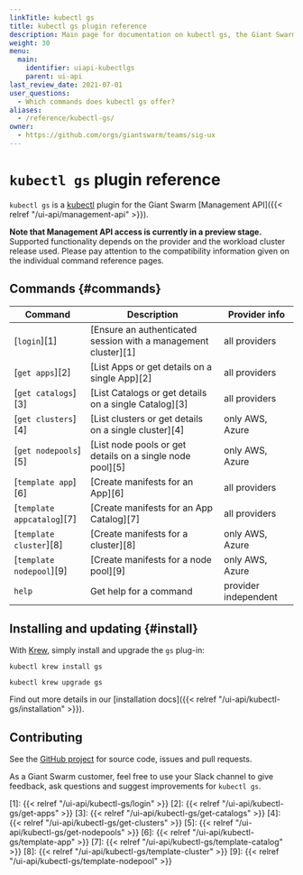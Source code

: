 ```yaml
---
linkTitle: kubectl gs
title: kubectl gs plugin reference
description: Main page for documentation on kubectl gs, the Giant Swarm kubectl plugin, with an overview of all commans, plus information on how to insstall and upgrade.
weight: 30
menu:
  main:
    identifier: uiapi-kubectlgs
    parent: ui-api
last_review_date: 2021-07-01
user_questions:
  - Which commands does kubectl gs offer?
aliases:
  - /reference/kubectl-gs/
owner:
  - https://github.com/orgs/giantswarm/teams/sig-ux
---
```


# `kubectl gs` plugin reference

`kubectl gs` is a [kubectl](https://kubernetes.io/docs/reference/kubectl/kubectl/) plugin for the Giant Swarm [Management API]({{< relref "/ui-api/management-api" >}}).

**Note that Management API access is currently in a preview stage.** Supported functionality depends on the provider and the workload cluster release used. Please pay attention to the compatibility information given on the individual command reference pages.

## Commands {#commands}

| Command                    | Description                                                    | Provider info        |
| -------------------------- | -------------------------------------------------------------- | -------------------- |
| [`login`][1]               | [Ensure an authenticated session with a management cluster][1] | all providers        |
| [`get apps`][2]            | [List Apps or get details on a single App][2]                  | all providers        |
| [`get catalogs`][3]        | [List Catalogs or get details on a single Catalog][3]          | all providers        |
| [`get clusters`][4]        | [List clusters or get details on a single cluster][4]          | only AWS, Azure      |
| [`get nodepools`][5]       | [List node pools or get details on a single node pool][5]      | only AWS, Azure      |
| [`template app`][6]        | [Create manifests for an App][6]                               | all providers        |
| [`template appcatalog`][7] | [Create manifests for an App Catalog][7]                       | all providers        |
| [`template cluster`][8]    | [Create manifests for a cluster][8]                            | only AWS, Azure      |
| [`template nodepool`][9]   | [Create manifests for a node pool][9]                          | only AWS, Azure      |
| `help`                     | Get help for a command                                         | provider independent |

## Installing and updating {#install}

With [Krew](https://krew.sigs.k8s.io/), simply install and upgrade the `gs` plug-in:

```nohighlight
kubectl krew install gs
```

```nohighlight
kubectl krew upgrade gs
```

Find out more details in our [installation docs]({{< relref "/ui-api/kubectl-gs/installation" >}}).

## Contributing

See the [GitHub project](https://github.com/giantswarm/kubectl-gs) for source code, issues and pull requests.

As a Giant Swarm customer, feel free to use your Slack channel to give feedback, ask questions and suggest improvements for `kubectl gs`.

[1]: {{< relref "/ui-api/kubectl-gs/login" >}}
[2]: {{< relref "/ui-api/kubectl-gs/get-apps" >}}
[3]: {{< relref "/ui-api/kubectl-gs/get-catalogs" >}}
[4]: {{< relref "/ui-api/kubectl-gs/get-clusters" >}}
[5]: {{< relref "/ui-api/kubectl-gs/get-nodepools" >}}
[6]: {{< relref "/ui-api/kubectl-gs/template-app" >}}
[7]: {{< relref "/ui-api/kubectl-gs/template-catalog" >}}
[8]: {{< relref "/ui-api/kubectl-gs/template-cluster" >}}
[9]: {{< relref "/ui-api/kubectl-gs/template-nodepool" >}}

